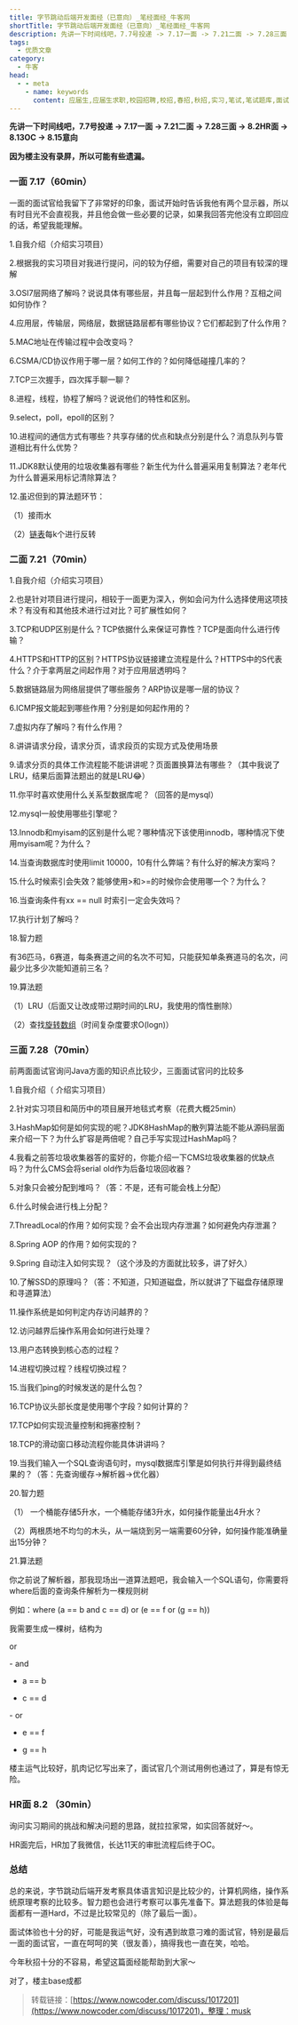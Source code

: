 ```yaml
---
title: 字节跳动后端开发面经（已意向）_笔经面经_牛客网
shortTitle: 字节跳动后端开发面经（已意向）_笔经面经_牛客网
description: 先讲一下时间线吧，7.7号投递 -> 7.17一面 -> 7.21二面 -> 7.28三面 -> 8.2HR面 -> 8.13OC -> 8.15意向
tags:
  - 优质文章
category:
  - 牛客
head:
  - - meta
    - name: keywords
      content: 应届生,应届生求职,校园招聘,校招,春招,秋招,实习,笔试,笔试题库,面试,面试题库,程序员,程序猿,程序猿,产品经理,PM,运营,游戏策划,软件工程师,java,c/c++,php,python,算法,机器学习,人工智能,数据挖掘,数据分析,数据分析师,前端工程师,测试工程师,测试开发工程师,运维工程师,安卓工程师,ios工程师,android,硬件工程师,电气工程师,嵌入式工程师,汽车制造研发,审计,会计,财务管理,市场营销,品牌管理,金融,四大,法务,销售,行政,人力资源,hr,管培生,地产,国企,银行,实习,实习生,招聘,找工作,牛客网
---
```


**先讲一下时间线吧，7.7号投递 -> 7.17一面 -> 7.21二面 -> 7.28三面 -> 8.2HR面 -> 8.13OC -> 8.15意向**

**因为楼主没有录屏，所以可能有些遗漏。**

### **一面 7.17（60min）**

一面的面试官给我留下了非常好的印象，面试开始时告诉我他有两个显示器，所以有时目光不会直视我，并且他会做一些必要的记录，如果我回答完他没有立即回应的话，希望我能理解。

1.自我介绍（介绍实习项目）

2.根据我的实习项目对我进行提问，问的较为仔细，需要对自己的项目有较深的理解

3.OSI7层网络了解吗？说说具体有哪些层，并且每一层起到什么作用？互相之间如何协作？

4.应用层，传输层，网络层，数据链路层都有哪些协议？它们都起到了什么作用？

5.MAC地址在传输过程中会改变吗？

6.CSMA/CD协议作用于哪一层？如何工作的？如何降低碰撞几率的？

7.TCP三次握手，四次挥手聊一聊？

8.进程，线程，协程了解吗？说说他们的特性和区别。

9.select，poll，epoll的区别？

10.进程间的通信方式有哪些？共享存储的优点和缺点分别是什么？消息队列与管道相比有什么优势？

11.JDK8默认使用的垃圾收集器有哪些？新生代为什么普遍采用复制算法？老年代为什么普遍采用标记清除算法？

12.虽迟但到的算法题环节：

（1）接雨水

（2）[链表](/jump/super-jump/word?word=%E9%93%BE%E8%A1%A8)每k个进行反转



### 二面 7.21（70min）

1.自我介绍（介绍实习项目）

2.也是针对项目进行提问，相较于一面更为深入，例如会问为什么选择使用这项技术？有没有和其他技术进行过对比？可扩展性如何？

3.TCP和UDP区别是什么？TCP依据什么来保证可靠性？TCP是面向什么进行传输？

4.HTTPS和HTTP的区别？HTTPS协议链接建立流程是什么？HTTPS中的S代表什么？介于拿两层之间起作用？对于应用层透明吗？

5.数据链路层为网络层提供了哪些服务？ARP协议是哪一层的协议？

6.ICMP报文能起到哪些作用？分别是如何起作用的？

7.虚拟内存了解吗？有什么作用？

8.讲讲请求分段，请求分页，请求段页的实现方式及使用场景

9.请求分页的具体工作流程能不能讲讲呢？页面置换算法有哪些？（其中我说了LRU，结果后面算法题出的就是LRU😂）

11.你平时喜欢使用什么关系型数据库呢？（回答的是mysql）

12.mysql一般使用哪些引擎呢？

13.Innodb和myisam的区别是什么呢？哪种情况下该使用innodb，哪种情况下使用myisam呢？为什么？

14.当查询数据库时使用limit 10000，10有什么弊端？有什么好的解决方案吗？

15.什么时候索引会失效？能够使用>和>=的时候你会使用哪一个？为什么？

16.当查询条件有xx == null 时索引一定会失效吗？

17.执行计划了解吗？

18.智力题

有36匹马，6赛道，每条赛道之间的名次不可知，只能获知单条赛道马的名次，问最少比多少次能知道前三名？

19.算法题

（1）LRU（后面又让改成带过期时间的LRU，我使用的惰性删除）

（2）查找[旋转数组](/jump/super-jump/word?word=%E6%97%8B%E8%BD%AC%E6%95%B0%E7%BB%84)（时间复杂度要求O(logn)）



### 三面 7.28（70min）

前两面面试官询问Java方面的知识点比较少，三面面试官问的比较多

1.自我介绍（ 介绍实习项目）

2.针对实习项目和简历中的项目展开地毯式考察（花费大概25min）

3.HashMap如何是如何实现的呢？JDK8HashMap的散列算法能不能从源码层面来介绍一下？为什么扩容是两倍呢？自己手写实现过HashMap吗？

4.我看之前答垃圾收集器答的蛮好的，你能介绍一下CMS垃圾收集器的优缺点吗？为什么CMS会将serial old作为后备垃圾回收器？

5.对象只会被分配到堆吗？（答：不是，还有可能会栈上分配）

6.什么时候会进行栈上分配？

7.ThreadLocal的作用？如何实现？会不会出现内存泄漏？如何避免内存泄漏？

8.Spring AOP 的作用？如何实现的？

9.Spring 自动注入如何实现？（这个涉及的方面就比较多，讲了好久）

10.了解SSD的原理吗？（答：不知道，只知道磁盘，所以就讲了下磁盘存储原理和寻道算法）

11.操作系统是如何判定内存访问越界的？

12.访问越界后操作系用会如何进行处理？

13.用户态转换到核心态的过程？

14.进程切换过程？线程切换过程？

15.当我们ping的时候发送的是什么包？

16.TCP协议头部长度是使用哪个字段？如何计算的？

17.TCP如何实现流量控制和拥塞控制？

18.TCP的滑动窗口移动流程你能具体讲讲吗？

19.当我们输入一个SQL查询语句时，mysql数据库引擎是如何执行并得到最终结果的？（答：先查询缓存->解析器->优化器）

20.智力题

（1） 一个桶能存储5升水，一个桶能存储3升水，如何操作能量出4升水？

（2）两根质地不均匀的木头，从一端烧到另一端需要60分钟，如何操作能准确量出15分钟？

21.算法题

你之前说了解析器，那我现场出一道算法题吧，我会输入一个SQL语句，你需要将where后面的查询条件解析为一棵规则树

例如：where (a == b and c == d) or (e == f or (g == h))

我需要生成一棵树，结构为

or

\- and

 - a == b

 - c == d

\- or

 - e == f

 - g == h

楼主运气比较好，肌肉记忆写出来了，面试官几个测试用例也通过了，算是有惊无险。



### HR面 8.2 （30min）

询问实习期间的挑战和解决问题的思路，就拉拉家常，如实回答就好～。

HR面完后，HR加了我微信，长达11天的审批流程后终于OC。

### 总结

总的来说，字节跳动后端开发考察具体语言知识是比较少的，计算机网络，操作系统原理考察的比较多。智力题也会进行考察可以事先准备下。算法题我的体验是每面都有一道Hard，不过是比较常见的（除了最后一面）。

面试体验也十分的好，可能是我运气好，没有遇到故意刁难的面试官，特别是最后一面的面试官，一直在呵呵的笑（很友善），搞得我也一直在笑，哈哈。

今年秋招十分的不容易，希望这篇面经能帮助到大家～



对了，楼主base成都

>转载链接：[https://www.nowcoder.com/discuss/1017201](https://www.nowcoder.com/discuss/1017201)，整理：musk
